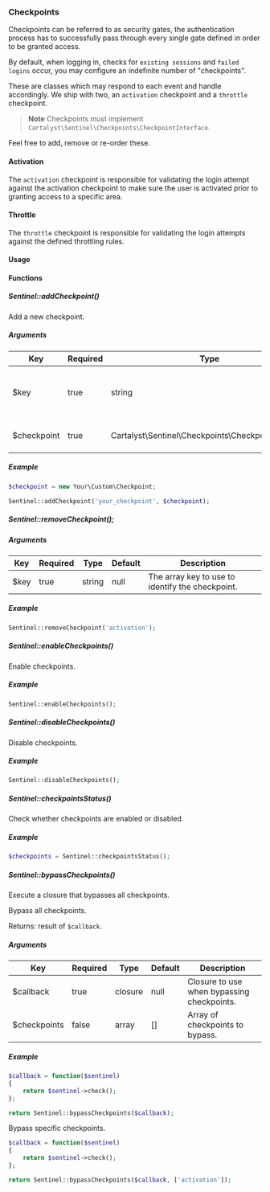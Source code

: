 ### Checkpoints

Checkpoints can be referred to as security gates, the authentication process has to successfully pass through every single gate defined in order to be granted access.

By default, when logging in, checks for `existing sessions` and `failed logins` occur, you may configure an indefinite number of "checkpoints".

These are classes which may respond to each event and handle accordingly. We ship with two, an `activation` checkpoint and a `throttle` checkpoint.

> **Note** Checkpoints must implement `Cartalyst\Sentinel\Checkpoints\CheckpointInterface`.

Feel free to add, remove or re-order these.

#### Activation

The `activation` checkpoint is responsible for validating the login attempt against the activation checkpoint to make sure the user is activated prior to granting access to a specific area.

#### Throttle

The `throttle` checkpoint is responsible for validating the login attempts against the defined throttling rules.

#### Usage


#### Functions

##### Sentinel::addCheckpoint()

Add a new checkpoint.

##### Arguments

Key           | Required | Type                                               | Default | Description
------------- | -------- | -------------------------------------------------- | ------- | -----------------------------------------
$key          | true     | string                                             | null    | The array key to use to identify the checkpoint.
$checkpoint   | true     | Cartalyst\Sentinel\Checkpoints\CheckpointInterface | null    | The checkpoint to add.

##### Example

```php
$checkpoint = new Your\Custom\Checkpoint;

Sentinel::addCheckpoint('your_checkpoint', $checkpoint);
```

##### Sentinel::removeCheckpoint();

##### Arguments

Key           | Required | Type    | Default | Description
------------- | -------- | ------- | ------- | -----------------------------------------
$key          | true     | string  | null    | The array key to use to identify the checkpoint.

##### Example

```php
Sentinel::removeCheckpoint('activation');
```

##### Sentinel::enableCheckpoints()

Enable checkpoints.

##### Example

```php
Sentinel::enableCheckpoints();
```

##### Sentinel::disableCheckpoints()

Disable checkpoints.

##### Example

```php
Sentinel::disableCheckpoints();
```

##### Sentinel::checkpointsStatus()

Check whether checkpoints are enabled or disabled.

##### Example

```php
$checkpoints = Sentinel::checkpointsStatus();
```

##### Sentinel::bypassCheckpoints()

Execute a closure that bypasses all checkpoints.

Bypass all checkpoints.

Returns: result of `$callback`.

##### Arguments

Key           | Required | Type    | Default | Description
------------- | -------- | ------- | ------- | -----------------------------------------
$callback     | true     | closure | null    | Closure to use when bypassing checkpoints.
$checkpoints  | false    | array   | []      | Array of checkpoints to bypass.

##### Example

```php
$callback = function($sentinel)
{
	return $sentinel->check();
};

return Sentinel::bypassCheckpoints($callback);
```

Bypass specific checkpoints.

```php
$callback = function($sentinel)
{
	return $sentinel->check();
};

return Sentinel::bypassCheckpoints($callback, ['activation']);
```
